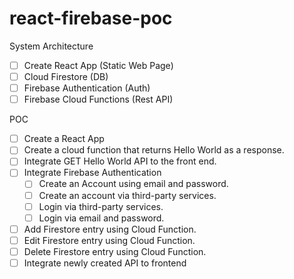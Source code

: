 # react-firebase-poc

System Architecture
  - [ ] Create React App (Static Web Page)
  - [ ] Cloud Firestore (DB)
  - [ ] Firebase Authentication (Auth)
  - [ ] Firebase Cloud Functions (Rest API)

POC 
  - [ ] Create a React App
  - [ ] Create a cloud function that returns Hello World as a response.
  - [ ] Integrate GET Hello World API to the front end.
  - [ ] Integrate Firebase Authentication
	  - [ ] Create an Account using email and password.
	  - [ ] Create an account via third-party services.
	  - [ ] Login via third-party services.
	  - [ ] Login via email and password.
  - [ ] Add Firestore entry using Cloud Function.
  - [ ] Edit Firestore entry using Cloud Function.
  - [ ] Delete Firestore entry using Cloud Function.
  - [ ] Integrate newly created API to frontend
